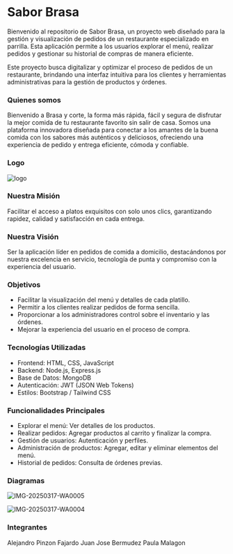 # Sabor Brasa
Bienvenido al repositorio de Sabor Brasa, un proyecto web diseñado para la gestión y visualización de pedidos de un restaurante especializado en parrilla. Esta aplicación permite a los usuarios explorar el menú, realizar pedidos y gestionar su historial de compras de manera eficiente.

Este proyecto busca digitalizar y optimizar el proceso de pedidos de un restaurante, brindando una interfaz intuitiva para los clientes y herramientas administrativas para la gestión de productos y órdenes.

### Quienes somos
Bienvenido a Brasa y corte, la forma más rápida, fácil y segura de disfrutar la mejor comida de tu restaurante favorito sin salir de casa.
Somos una plataforma innovadora diseñada para conectar a los amantes de la buena comida con los sabores más auténticos y deliciosos, ofreciendo una experiencia de pedido y entrega eficiente, cómoda y confiable. 
### Logo
![logo](https://github.com/user-attachments/assets/41f99a21-4e37-461a-b3c3-9de71a248ed0)

### Nuestra Misión
Facilitar el acceso a platos exquisitos con solo unos clics, garantizando rapidez, calidad y satisfacción en cada entrega.

### Nuestra Visión
Ser la aplicación líder en pedidos de comida a domicilio, destacándonos por nuestra excelencia en servicio, tecnología de punta y compromiso con la experiencia del usuario.

### Objetivos

- Facilitar la visualización del menú y detalles de cada platillo.
- Permitir a los clientes realizar pedidos de forma sencilla.
- Proporcionar a los administradores control sobre el inventario y las órdenes.
- Mejorar la experiencia del usuario en el proceso de compra.

### Tecnologías Utilizadas

- Frontend: HTML, CSS, JavaScript
- Backend: Node.js, Express.js
- Base de Datos: MongoDB
- Autenticación: JWT (JSON Web Tokens)
- Estilos: Bootstrap / Tailwind CSS

### Funcionalidades Principales

- Explorar el menú: Ver detalles de los productos.
- Realizar pedidos: Agregar productos al carrito y finalizar la compra.
- Gestión de usuarios: Autenticación y perfiles.
- Administración de productos: Agregar, editar y eliminar elementos del menú.
- Historial de pedidos: Consulta de órdenes previas.

### Diagramas 

![IMG-20250317-WA0005](https://github.com/user-attachments/assets/879b18c6-f985-4ac6-b6a7-022bf6314afd)

![IMG-20250317-WA0004](https://github.com/user-attachments/assets/f75636f2-dc78-41d8-a732-fea95163d3ef)

### Integrantes 

Alejandro Pinzon Fajardo
Juan Jose Bermudez
Paula Malagon 
